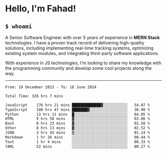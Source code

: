 <h1>Hello, I'm Fahad!</h1>

<h2><code>$ whoami</code></h2>

A Senior Software Engineer with over 5 years of experience in **MERN Stack** technologies. I have a proven track record of delivering high-quality solutions, including implementing real-time tracking systems, optimizing existing system modules, and integrating third-party software applications.

With experience in JS technologies, I'm looking to share my knowledge with the programming community and develop some cool projects along the way.

---

<!--START_SECTION:waka-->

```txt
From: 19 December 2023 - To: 18 June 2024

Total Time: 326 hrs 7 mins

JavaScript    176 hrs 21 mins █████████████▓░░░░░░░░░░░   54.07 %
TypeScript    100 hrs 47 mins ███████▓░░░░░░░░░░░░░░░░░   30.90 %
Python        13 hrs 11 mins  █░░░░░░░░░░░░░░░░░░░░░░░░   04.05 %
HTML          9 hrs 58 mins   ▓░░░░░░░░░░░░░░░░░░░░░░░░   03.06 %
Bash          8 hrs 23 mins   ▓░░░░░░░░░░░░░░░░░░░░░░░░   02.58 %
Other         8 hrs 13 mins   ▓░░░░░░░░░░░░░░░░░░░░░░░░   02.52 %
JSON          3 hrs 43 mins   ▒░░░░░░░░░░░░░░░░░░░░░░░░   01.14 %
Markdown      1 hr 26 mins    ░░░░░░░░░░░░░░░░░░░░░░░░░   00.44 %
Text          1 hr 4 mins     ░░░░░░░░░░░░░░░░░░░░░░░░░   00.33 %
YAML          52 mins         ░░░░░░░░░░░░░░░░░░░░░░░░░   00.27 %
```

<!--END_SECTION:waka-->

<!--
**heyFahad/heyFahad** is a ✨ _special_ ✨ repository because its `README.md` (this file) appears on your GitHub profile.

Here are some ideas to get you started:

- 🔭 I’m currently working on ...
- 🌱 I’m currently learning ...
- 👯 I’m looking to collaborate on ...
- 🤔 I’m looking for help with ...
- 💬 Ask me about ...
- 📫 How to reach me: ...
- 😄 Pronouns: ...
- ⚡ Fun fact: ...
-->

